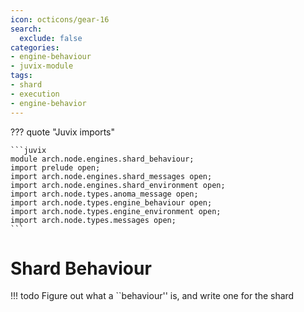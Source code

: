 ```yaml
---
icon: octicons/gear-16
search:
  exclude: false
categories:
- engine-behaviour
- juvix-module
tags:
- shard
- execution
- engine-behavior
---
```


??? quote "Juvix imports"

    ```juvix
    module arch.node.engines.shard_behaviour;
    import prelude open;
    import arch.node.engines.shard_messages open;
    import arch.node.engines.shard_environment open;
    import arch.node.types.anoma_message open;
    import arch.node.types.engine_behaviour open;
    import arch.node.types.engine_environment open;
    import arch.node.types.messages open;
    ```

# Shard Behaviour
!!! todo
    Figure out what a ``behaviour'' is, and write one for the shard